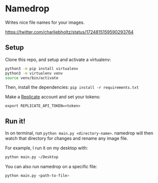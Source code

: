 # Namedrop

Writes nice file names for your images.

https://twitter.com/charliebholtz/status/1724815159590293764

## Setup

Clone this repo, and setup and activate a virtualenv:

```bash
python3 -m pip install virtualenv
python3 -m virtualenv venv
source venv/bin/activate
```

Then, install the dependencies:
`pip install -r requirements.txt`

Make a [Replicate](https://replicate.com) account and set your tokens:

```
export REPLICATE_API_TOKEN=<token>
```

## Run it!

In on terminal, run `python main.py <directory-name>`. namedrop
will then watch that directory for changes and rename any image file.

For example, I run it on my desktop with:

```bash
python main.py ~/Desktop
```

You can also run namedrop on a specific file:

```bash
python main.py <path-to-file>
```
